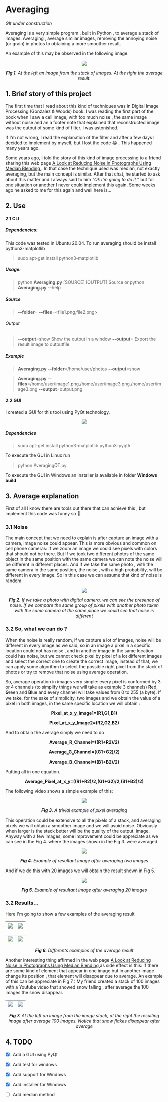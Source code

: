

# Averaging

_GIt under construction_

Averaging is a very simple program , built in Python , to average a stack of images.  Averaging , average similar images, removing the annoying noise (or grain) in photos to obtaining a more smoother result.

An example of this may be observed in the following image.



<p align="center" ><img align="center" src="./ReadmeImages/Image1.png"> </p>

<p align="center" > <b> <i>Fig 1</b>. At the left an image from the stack of images. At the right the average result. </i></p>



## 1. Brief story of this project

The first time that I read about this kind of techniques was in Digital Image Processing (Gonzalez & Woods) book. I was reading the first part of the book  when  I saw a cell image, with too much noise , the same  image without noise and an a footer note that explained that reconstructed image was the output of some kind of filter. I was astonished.

If I'm not wrong, I read the explanation of the filter and after a few days I decided to implement by myself, but I lost the code  😂  . This happened many years ago.

Some years ago, I told the story of this kind of image processing to a friend sharing this web page <a href="https://petapixel.com/2013/05/29/a-look-at-reducing-noise-in-photographs-using-median-blending/">  A Look at Reducing Noise in Photographs Using Median Blending </a> .  In that case the technique used was median, not exactly averaging, but the main concept is similar. After that chat, he started to ask  about this matter and I always said to him <i>"Ok I'm going to do it </i>" but for one situation or another  I never could implement this again. Some weeks ago he asked to me for this again and well here is...



## 2. Use

#### 2.1  CLI 

##### Dependencies:

This code was tested in Ubuntu 20.04. To run averaging should be install python3-matplotlib

> sudo apt-get install python3-matplotlib

##### Usage: 

> python **Averaging.py**  [SOURCE] [OUTPUT] Source or python **Averaging.py**  --help

##### Source

> **--folder**=<folder> 
> **--files**=<file1.png,file2.png>

###### Output

>**--output**=show Show the output in a window 
> **--output**=<outputfile> Export the result image to outputfile

##### Example

> **Averaging.py** **--folder**=/home/user/photos **--output**=show 

> **Averaging.py** **--files**=/home/user/image1.png,/home/user/image3.png,/home/user/image3.png **--output**=output.png

#### 2.2 GUI

I created a GUI for this tool using PyQt technology.

<p align="center"><img src="./ReadmeImages/AveragingGUI.png"> </p>

##### Dependencies

> sudo apt-get install python3-matplotlib python3-pyqt5

To execute the GUI in Linux run

> python AveragingQT.py

To execute the GUI in Windows an installer is available in folder **Windows build**



## 3. Average explanation

First of all I know there are tools out there that can achieve this , but implement this code was funny so 🤷

### 3.1 Noise

The main concept that we need to explain  is   after capture an image with a camera, image noise could appear.  This is more obvious and common  on cell phone cameras: If we zoom an image we could see pixels with colors that should not be there. But If we took two different photos of the same object in the same position with the same camera we can note the noise will be different in different places. And if we take the same photo , with the same camera in the same position, the noise , with a high probability, will be different in every image. So in this case we can assume that kind of noise is random.

<p align="center"><img src="./ReadmeImages/Image2.gif"> </p>

<p align="center" > <b> <i>Fig 2</b>. If we take a photo with digital camera, we can see the presence of noise. If we compare the same group of pixels with another photo taken with the same camera at the same place we could see that noise is different </i></p>



### 3.2 So, what we can do ?

When the noise is really random, if we capture a lot of images, noise will be different in every image as we said, so in an image a pixel in a specific location could not has noise , and in another image in the same location could has noise, but we cannot check pixel by pixel of  a lot different images and select the correct one to create the correct image, instead of that,  we can apply some algorithm to select the possible right pixel from the stack of photos or try to remove that noise using average operation.

So, average operation in images very simple: every pixel is conformed by 3 or 4 channels (to simplify things we will take as example 3 channels) **R**ed, **G**reen and **B**lue and every channel will take values from 0 to 255 (a byte). If we take, for the sake of simplicity, two images and we obtain the value of a pixel in both images, in the same specific location we will obtain :



<p align="center" > <b> Pixel_at_x_y_Image1=(R1,G1,B1) </b> </p>

<p align="center" > <b> Pixel_at_x_y_Image2=(R2,G2,B2) </b> </p>

And to obtain the average simply we need to do

<p align="center" > <b> Average_R_Channel=((R1+R2)/2) </b> </p>

<p align="center" > <b> Average_G_Channel=((G1+G2)/2) </b> </p>

<p align="center" > <b> Average_B_Channel=((B1+B2)/2) </b></p>

Putting all in one equation.

<p align="center" > <b> Average_Pixel_at_x_y=((R1+R2)/2,(G1+G2)/2,(B1+B2)/2) </b></p>

The following video shows a simple example of this:

<p align="center"><img src="./ReadmeImages/Image3.gif"> </p>

<p align="center" > <b> <i>Fig 3.</b> A trivial example of pixel averaging </i></p>



This operation could be extensive to all the pixels of a stack, and averaging pixels we will obtain a smoother image and we will avoid noise. Obviously when larger is the stack better will be the quality of the output. image. Anyway with a few images, some improvement could  be appreciate as we can see in the Fig 4. where the images shown in the Fig 3. were averaged.



<p align="center"><img src="./ReadmeImages/Image4.gif"> </p>

<p align="center" > <b> <i>Fig 4.</b> Example of resultant image after averaging two images </i></p>



And if we do this with 20 images we will obtain the result shown in Fig 5.

<p align="center"><img src="./ReadmeImages/Image5.gif"> </p>

<p align="center" > <b> <i>Fig 5.</b> Example of resultant image after averaging 20 images </i></p>



### 3.2 Results...

Here I'm going to show a few examples of the averaging result

| <img src="./ReadmeImages/PadBeforeT.png"> | <img align="middle" src="./ReadmeImages/PadAfter.png"> |
| :---------------------------------------: | :----------------------------------------------------: |

| <img src="./ReadmeImages/LighterBefore.jpg"> | <img src="./ReadmeImages/LighterAfter.png"> |
| -------------------------------------------- | ------------------------------------------- |

<p align="center" > <b> <i>Fig 6.</b> Differents examples of the average result  </i></p>

Another interesting thing affirmed in the web page <a href="https://petapixel.com/2013/05/29/a-look-at-reducing-noise-in-photographs-using-median-blending/">  A Look at Reducing Noise in Photographs Using Median Blending </a>  as side effect is this: If there are some kind of element that appear in one image but in another image change its position , that element will disappear due to average. An example of this can be appreciate in Fig 7 :  My friend created a stack of 100 images with a Youtube video that showed snow falling , after average the 100 images the snow disappear.

| <img src="./ReadmeImages/CofeeBefore.jpg"> | <img src="./ReadmeImages/CofeeAfter.png"> |
| ------------------------------------------ | ----------------------------------------- |

<p align="center" > <b> <i>Fig 7.</b> At the left an image from the image stack, at the right the resulting image after average 100 images. Notice that snow flakes disappear after average  </i></p>

## 4. TODO

- [x] Add a GUI using PyQt
- [x] Add test  for windows
- [x] Add  support for Windows
- [x] Add installer for Windows
- [ ] Add median method

